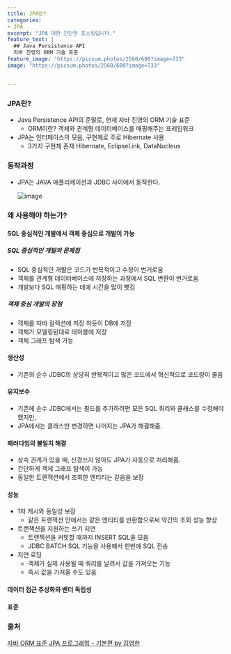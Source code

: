 ```yaml
---
title: JPA란?
categories:
- JPA
excerpt: "JPA 대한 간단한 포스팅입니다."
feature_text: |
  ## Java Persistence API
  자바 진영의 ORM 기술 표준
feature_image: "https://picsum.photos/2560/600?image=733"
image: "https://picsum.photos/2560/600?image=733"


---
```


### JPA란?
- Java Persistence API의 준말로, 현재 자바 진영의 ORM 기술 표준
	+ ORM이란? 객체와 관계형 데이터베이스를 매핑해주는 프레임워크
- JPA는 인터페이스의 모음, 구현체로 주로 Hibernate 사용
	+ 3가지 구현체 존재 Hibernate, EclipseLink, DataNucleus
  
  
  
### 동작과정
- JPA는 JAVA 애플리케이션과 JDBC 사이에서 동작한다.
  
  ![image](https://user-images.githubusercontent.com/56823099/148067224-47b54d59-c180-40eb-9c3f-87ad5760b922.png)
  
  
  
### 왜 사용해야 하는가?

#### SQL 중심적인 개발에서 객체 중심으로 개발이 가능

##### SQL 중심적인 개발의 문제점
- SQL 중심적인 개발은 코드가 반복적이고 수정이 번거로움
- 객체를 관계형 데이터베이스에 저장하는 과정에서 SQL 변환이 번거로움
- 개발보다 SQL 매핑하는 데에 시간을 많이 뺏김
  
##### 객체 중심 개발의 장점
- 객체를 자바 컬렉션에 저장 하듯이 DB에 저장
- 객체가 모델링된대로 테이블에 저장
- 객체 그래프 탐색 가능

#### 생산성
- 기존의 순수 JDBC의 상당히 반복적이고 많은 코드에서 혁신적으로 코드량이 줄음
#### 유지보수
- 기존에 순수 JDBC에서는 필드를 추가하려면 모든 SQL 쿼리와 클래스를 수정해야 했지만, 
- JPA에서는 클래스만 변경하면 나머지는 JPA가 해결해줌.
#### 패러다임의 불일치 해결
- 상속 관계가 있을 때, 신경쓰지 않아도 JPA가 자동으로 처리해줌.
- 간단하게 객체 그래프 탐색이 가능
- 동일한 트랜잭션에서 조회한 엔티티는 같음을 보장
#### 성능
- 1차 캐시와 동일성 보장
	+ 같은 트랜잭션 안에서는 같은 엔티티를 반환함으로써 약간의 조회 성능 향상
- 트랜잭션을 지원하는 쓰기 지연
	+ 트랜잭션을 커밋할 때까지 INSERT SQL을 모음
	+ JDBC BATCH SQL 기능을 사용해서 한번에 SQL 전송
- 지연 로딩
	+ 객체가 실제 사용될 때 쿼리를 날려서 값을 가져오는 기능
	+ 즉시 값을 가져올 수도 있음
#### 데이터 접근 추상화와 벤더 독립성

#### 표준

  

  

  

### 출처

[자바 ORM 표준 JPA 프로그래밍 - 기본편 by 김영한](https://www.inflearn.com/course/ORM-JPA-Basic/dashboard)
